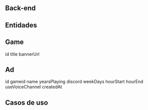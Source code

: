 ## Back-end

## Entidades

## Game

id
title
bannerUrl

## Ad

id
gameid
name
yearsPlaying
discord
weekDays
hourStart
hourEnd
useVoiceChannel
createdAt


## Casos de uso